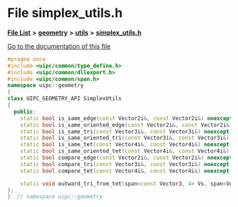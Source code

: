 

# File simplex\_utils.h

[**File List**](files.md) **>** [**geometry**](dir_04894967a28d068f10a69f6e8a07a2cb.md) **>** [**utils**](dir_739799d2da88efedfd4a7c44220c72e4.md) **>** [**simplex\_utils.h**](simplex__utils_8h.md)

[Go to the documentation of this file](simplex__utils_8h.md)


```C++
#pragma once
#include <uipc/common/type_define.h>
#include <uipc/common/dllexport.h>
#include <uipc/common/span.h>
namespace uipc::geometry
{
class UIPC_GEOMETRY_API SimplexUtils
{
  public:
    static bool is_same_edge(const Vector2i&, const Vector2i&) noexcept;
    static bool is_same_oriented_edge(const Vector2i&, const Vector2i&) noexcept;
    static bool is_same_tri(const Vector3i&, const Vector3i&) noexcept;
    static bool is_same_oriented_tri(const Vector3i&, const Vector3i&) noexcept;
    static bool is_same_tet(const Vector4i&, const Vector4i&) noexcept;
    static bool is_same_oriented_tet(const Vector4i&, const Vector4i&) noexcept;
    static bool compare_edge(const Vector2i&, const Vector2i&) noexcept;
    static bool compare_tri(const Vector3i&, const Vector3i&) noexcept;
    static bool compare_tet(const Vector4i&, const Vector4i&) noexcept;

    static void outward_tri_from_tet(span<const Vector3, 4> Vs, span<Vector3i, 4> Fs) noexcept;
};
}  // namespace uipc::geometry
```


